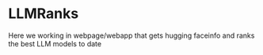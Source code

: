# LLMRanks
Here we working in webpage/webapp that gets hugging faceinfo and ranks the best LLM models to date
